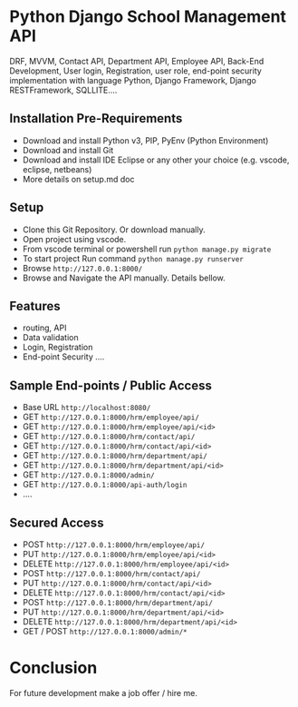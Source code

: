 #  Python Django School Management API

DRF, MVVM, Contact API, Department API, Employee API, Back-End Development, User login, Registration, user role, end-point security implementation with language Python, Django Framework, Django RESTFramework, SQLLITE....


## Installation Pre-Requirements
- Download and install Python v3, PIP, PyEnv (Python Environment)
- Download and install Git
- Download and install IDE Eclipse or any other your choice (e.g. vscode, eclipse, netbeans)
- More details on setup.md doc


## Setup
- Clone this Git Repository. Or download manually.
- Open project using vscode. 
- From vscode terminal or powershell run `python manage.py migrate`
- To start project Run command `python manage.py runserver`
- Browse `http://127.0.0.1:8000/`
- Browse and Navigate the API manually. Details bellow.


## Features
- routing, API
- Data validation
- Login, Registration
- End-point Security ....


## Sample End-points / Public Access
- Base URL `http://localhost:8080/`
- GET `http://127.0.0.1:8000/hrm/employee/api/`
- GET  `http://127.0.0.1:8000/hrm/employee/api/<id>`
- GET `http://127.0.0.1:8000/hrm/contact/api/`
- GET  `http://127.0.0.1:8000/hrm/contact/api/<id>`
- GET `http://127.0.0.1:8000/hrm/department/api/`
- GET  `http://127.0.0.1:8000/hrm/department/api/<id>`
- GET `http://127.0.0.1:8000/admin/`
- GET `http://127.0.0.1:8000/api-auth/login`
- ....

## Secured Access
- POST `http://127.0.0.1:8000/hrm/employee/api/`
- PUT  `http://127.0.0.1:8000/hrm/employee/api/<id>`
- DELETE `http://127.0.0.1:8000/hrm/employee/api/<id>`
- POST `http://127.0.0.1:8000/hrm/contact/api/`
- PUT  `http://127.0.0.1:8000/hrm/contact/api/<id>`
- DELETE `http://127.0.0.1:8000/hrm/contact/api/<id>`
- POST `http://127.0.0.1:8000/hrm/department/api/`
- PUT  `http://127.0.0.1:8000/hrm/department/api/<id>`
- DELETE `http://127.0.0.1:8000/hrm/department/api/<id>`
- GET / POST `http://127.0.0.1:8000/admin/*`


# Conclusion
For future development make a job offer / hire me. 

